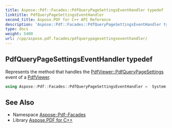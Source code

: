 ```yaml
---
title: Aspose::Pdf::Facades::PdfQueryPageSettingsEventHandler typedef
linktitle: PdfQueryPageSettingsEventHandler
second_title: Aspose.PDF for C++ API Reference
description: 'Aspose::Pdf::Facades::PdfQueryPageSettingsEventHandler typedef. Represents the method that handles the PdfViewer::PdfQueryPageSettings event of a PdfViewer in C++.'
type: docs
weight: 5400
url: /cpp/aspose.pdf.facades/pdfquerypagesettingseventhandler/
---
```

## PdfQueryPageSettingsEventHandler typedef


Represents the method that handles the [PdfViewer::PdfQueryPageSettings](../) event of a [PdfViewer](../).

```cpp
using Aspose::Pdf::Facades::PdfQueryPageSettingsEventHandler =  System::MulticastDelegate<void(System::SharedPtr<System::Object>, System::SharedPtr<Aspose::Pdf::Printing::PdfQueryPageSettingsEventArgs>, System::SharedPtr<Aspose::Pdf::Facades::PdfPrintPageInfo>)>
```


## See Also

* Namespace [Aspose::Pdf::Facades](../)
* Library [Aspose.PDF for C++](../../)
